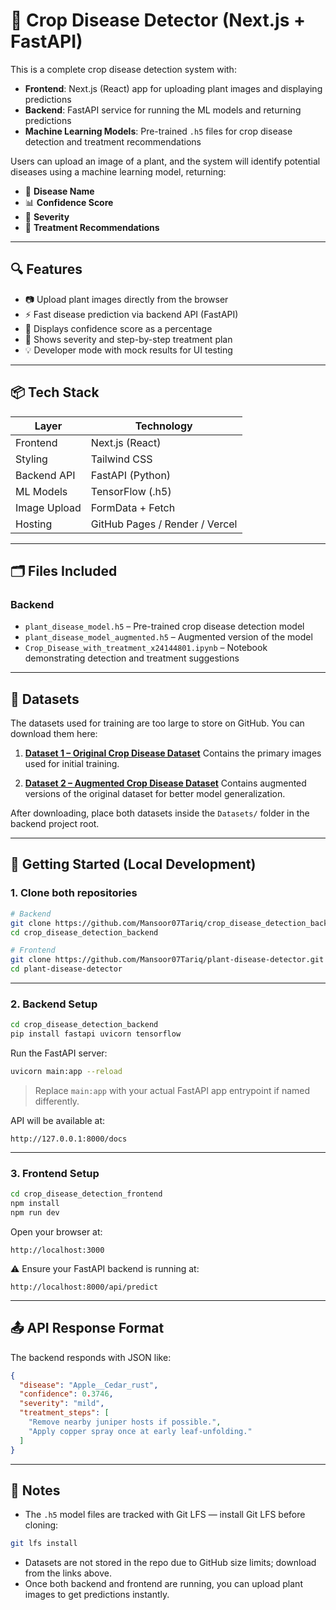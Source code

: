 # 🌿 Crop Disease Detector (Next.js + FastAPI)

This is a complete crop disease detection system with:

* **Frontend**: Next.js (React) app for uploading plant images and displaying predictions
* **Backend**: FastAPI service for running the ML models and returning predictions
* **Machine Learning Models**: Pre-trained `.h5` files for crop disease detection and treatment recommendations

Users can upload an image of a plant, and the system will identify potential diseases using a machine learning model, returning:

* 🌱 **Disease Name**
* 📊 **Confidence Score**
* 🧪 **Severity**
* 💊 **Treatment Recommendations**

---

## 🔍 Features

* 📷 Upload plant images directly from the browser
* ⚡ Fast disease prediction via backend API (FastAPI)
* 🎯 Displays confidence score as a percentage
* 🚨 Shows severity and step-by-step treatment plan
* 💡 Developer mode with mock results for UI testing

---

## 📦 Tech Stack

| Layer        | Technology                     |
| ------------ | ------------------------------ |
| Frontend     | Next.js (React)                |
| Styling      | Tailwind CSS                   |
| Backend API  | FastAPI (Python)               |
| ML Models    | TensorFlow (.h5)               |
| Image Upload | FormData + Fetch               |
| Hosting      | GitHub Pages / Render / Vercel |

---

## 🗂 Files Included

### Backend

* `plant_disease_model.h5` – Pre-trained crop disease detection model
* `plant_disease_model_augmented.h5` – Augmented version of the model
* `Crop_Disease_with_treatment_x24144801.ipynb` – Notebook demonstrating detection and treatment suggestions

---

## 📂 Datasets

The datasets used for training are too large to store on GitHub. You can download them here:

1. **[Dataset 1 – Original Crop Disease Dataset](YOUR_DATASET_1_LINK_HERE)**
   Contains the primary images used for initial training.

2. **[Dataset 2 – Augmented Crop Disease Dataset](YOUR_DATASET_2_LINK_HERE)**
   Contains augmented versions of the original dataset for better model generalization.

After downloading, place both datasets inside the `Datasets/` folder in the backend project root.

---

## 🧪 Getting Started (Local Development)

### 1. Clone both repositories

```bash
# Backend
git clone https://github.com/Mansoor07Tariq/crop_disease_detection_backend.git
cd crop_disease_detection_backend
```

```bash
# Frontend
git clone https://github.com/Mansoor07Tariq/plant-disease-detector.git
cd plant-disease-detector
```

---

### 2. Backend Setup

```bash
cd crop_disease_detection_backend
pip install fastapi uvicorn tensorflow
```

Run the FastAPI server:

```bash
uvicorn main:app --reload
```

> Replace `main:app` with your actual FastAPI app entrypoint if named differently.

API will be available at:

```
http://127.0.0.1:8000/docs
```

---

### 3. Frontend Setup

```bash
cd crop_disease_detection_frontend
npm install
npm run dev
```

Open your browser at:

```
http://localhost:3000
```

⚠️ Ensure your FastAPI backend is running at:

```
http://localhost:8000/api/predict
```

---

## 📤 API Response Format

The backend responds with JSON like:

```json
{
  "disease": "Apple__Cedar_rust",
  "confidence": 0.3746,
  "severity": "mild",
  "treatment_steps": [
    "Remove nearby juniper hosts if possible.",
    "Apply copper spray once at early leaf‐unfolding."
  ]
}
```

---

## 📝 Notes

* The `.h5` model files are tracked with Git LFS — install Git LFS before cloning:

```bash
git lfs install
```

* Datasets are not stored in the repo due to GitHub size limits; download from the links above.
* Once both backend and frontend are running, you can upload plant images to get predictions instantly.
